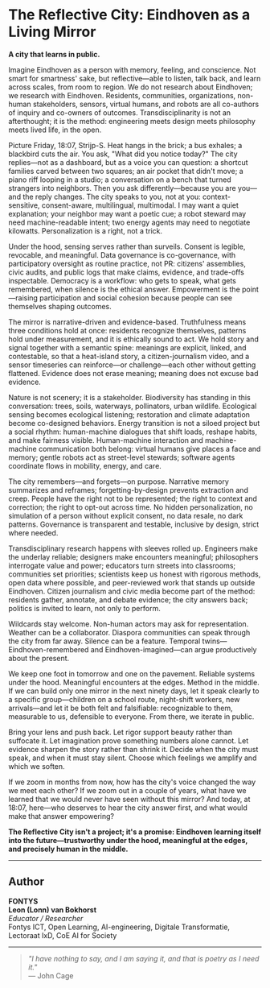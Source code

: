 # The Reflective City: Eindhoven as a Living Mirror

**A city that learns in public.**

Imagine Eindhoven as a person with memory, feeling, and conscience. Not smart for smartness' sake, but reflective—able to listen, talk back, and learn across scales, from room to region. We do not research about Eindhoven; we research with Eindhoven. Residents, communities, organizations, non-human stakeholders, sensors, virtual humans, and robots are all co-authors of inquiry and co-owners of outcomes. Transdisciplinarity is not an afterthought; it is the method: engineering meets design meets philosophy meets lived life, in the open.

Picture Friday, 18:07, Strijp-S. Heat hangs in the brick; a bus exhales; a blackbird cuts the air. You ask, "What did you notice today?" The city replies—not as a dashboard, but as a voice you can question: a shortcut families carved between two squares; an air pocket that didn't move; a piano riff looping in a studio; a conversation on a bench that turned strangers into neighbors. Then you ask differently—because you are you—and the reply changes. The city speaks to you, not at you: context-sensitive, consent-aware, multilingual, multimodal. I may want a quiet explanation; your neighbor may want a poetic cue; a robot steward may need machine-readable intent; two energy agents may need to negotiate kilowatts. Personalization is a right, not a trick.

Under the hood, sensing serves rather than surveils. Consent is legible, revocable, and meaningful. Data governance is co-governance, with participatory oversight as routine practice, not PR: citizens' assemblies, civic audits, and public logs that make claims, evidence, and trade-offs inspectable. Democracy is a workflow: who gets to speak, what gets remembered, when silence is the ethical answer. Empowerment is the point—raising participation and social cohesion because people can see themselves shaping outcomes.

The mirror is narrative-driven and evidence-based. Truthfulness means three conditions hold at once: residents recognize themselves, patterns hold under measurement, and it is ethically sound to act. We hold story and signal together with a semantic spine: meanings are explicit, linked, and contestable, so that a heat-island story, a citizen-journalism video, and a sensor timeseries can reinforce—or challenge—each other without getting flattened. Evidence does not erase meaning; meaning does not excuse bad evidence.

Nature is not scenery; it is a stakeholder. Biodiversity has standing in this conversation: trees, soils, waterways, pollinators, urban wildlife. Ecological sensing becomes ecological listening; restoration and climate adaptation become co-designed behaviors. Energy transition is not a siloed project but a social rhythm: human-machine dialogues that shift loads, reshape habits, and make fairness visible. Human-machine interaction and machine-machine communication both belong: virtual humans give places a face and memory; gentle robots act as street-level stewards; software agents coordinate flows in mobility, energy, and care.

The city remembers—and forgets—on purpose. Narrative memory summarizes and reframes; forgetting-by-design prevents extraction and creep. People have the right not to be represented; the right to context and correction; the right to opt-out across time. No hidden personalization, no simulation of a person without explicit consent, no data resale, no dark patterns. Governance is transparent and testable, inclusive by design, strict where needed.

Transdisciplinary research happens with sleeves rolled up. Engineers make the underlay reliable; designers make encounters meaningful; philosophers interrogate value and power; educators turn streets into classrooms; communities set priorities; scientists keep us honest with rigorous methods, open data where possible, and peer-reviewed work that stands up outside Eindhoven. Citizen journalism and civic media become part of the method: residents gather, annotate, and debate evidence; the city answers back; politics is invited to learn, not only to perform.

Wildcards stay welcome. Non-human actors may ask for representation. Weather can be a collaborator. Diaspora communities can speak through the city from far away. Silence can be a feature. Temporal twins—Eindhoven-remembered and Eindhoven-imagined—can argue productively about the present.

We keep one foot in tomorrow and one on the pavement. Reliable systems under the hood. Meaningful encounters at the edges. Method in the middle. If we can build only one mirror in the next ninety days, let it speak clearly to a specific group—children on a school route, night-shift workers, new arrivals—and let it be both felt and falsifiable: recognizable to them, measurable to us, defensible to everyone. From there, we iterate in public.

Bring your lens and push back. Let rigor support beauty rather than suffocate it. Let imagination prove something numbers alone cannot. Let evidence sharpen the story rather than shrink it. Decide when the city must speak, and when it must stay silent. Choose which feelings we amplify and which we soften.

If we zoom in months from now, how has the city's voice changed the way we meet each other? If we zoom out in a couple of years, what have we learned that we would never have seen without this mirror? And today, at 18:07, here—who deserves to hear the city answer first, and what would make that answer empowering?

**The Reflective City isn't a project; it's a promise: Eindhoven learning itself into the future—trustworthy under the hood, meaningful at the edges, and precisely human in the middle.**

---

## Author

**FONTYS**  
**Leon (Lonn) van Bokhorst**  
*Educator / Researcher*  
Fontys ICT, Open Learning, AI-engineering, Digitale Transformatie, Lectoraat IxD, CoE AI for Society

---

> *"I have nothing to say, and I am saying it, and that is poetry as I need it."*  
> — John Cage
